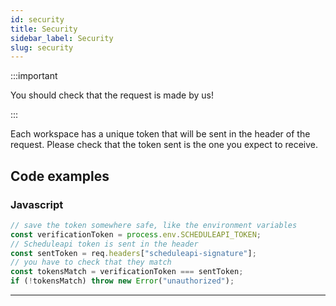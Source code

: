 ```yaml
---
id: security
title: Security
sidebar_label: Security
slug: security
---
```


:::important

You should check that the request is made by us!

:::

Each workspace has a unique token that will be sent in the header of the request. Please check that the token sent is the one you expect to receive.

## Code examples

### Javascript

```js
// save the token somewhere safe, like the environment variables
const verificationToken = process.env.SCHEDULEAPI_TOKEN;
// Scheduleapi token is sent in the header
const sentToken = req.headers["scheduleapi-signature"];
// you have to check that they match
const tokensMatch = verificationToken === sentToken;
if (!tokensMatch) throw new Error("unauthorized");
```

---
